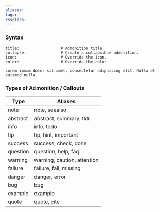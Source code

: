 ```yaml
---
aliases: 
tags: 
cssclass: 
---
```


### Syntax
```ad-<type>
title:                  # Admonition title.
collapse:               # Create a collapsible admonition.
icon:                   # Override the icon.
color:                  # Override the color.

Lorem ipsum dolor sit amet, consectetur adipiscing elit. Nulla et euismod nulla.

```

### Types of Admonition / Callouts

Type  |	Aliases
---| ---
note | note, seealso
abstract|abstract, summary, tldr
info|info, todo
tip|	tip, hint, important
success|	success, check, done
question	|question, help, faq
warning	|warning, caution, attention
failure|	failure, fail, missing
danger	|danger, error
bug	|bug
example|	example
quote	|quote, cite
